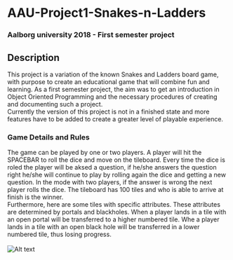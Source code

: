 # AAU-Project1-Snakes-n-Ladders

### Aalborg university 2018 - First semester project

## Description
This project is a variation of the known Snakes and Ladders board game, with purpose to create an educational game that will combine fun and learning. As a first semester project, the aim was to get an introduction in Object Oriented Programming and the necessary procedures of creating and documenting such a project. <br>
Currently the version of this project is not in a finished state and more features have to be added to create a greater level of playable experience.

### Game Details and Rules
The game can be played by one or two players. A player will hit the SPACEBAR to roll the dice and move on the tileboard. Every time the dice is roled the player will be aksed a question, if he/she answers the question right he/she will continue to play by rolling again the dice and getting a new question. In the mode with two players, if the answer is wrong the next player rolls the dice. The tileboard has 100 tiles and who is able to arrive at finish is the winner. <br>
Furthermore, here are some tiles with specific attributes. These attributes are determined by portals and blackholes. When a player lands in a tile with an open portal will be transferred to a higher numbered tile. Whe a player lands in a tile with an open black hole will be transferred in a lower numbered tile, thus losing progress. 
<br>
<br>
![Alt text](https://github.com/DimosGavalas/General-Repository/blob/master/Snakes%20and%20Ladders%20Assets/ezgif.com-video-to-gif%20(1).gif)
